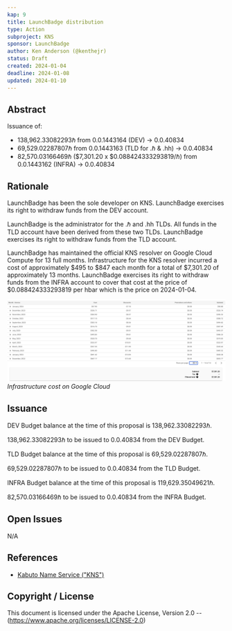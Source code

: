 ```yaml
---
kap: 9
title: LaunchBadge distribution
type: Action
subproject: KNS
sponsor: LaunchBadge
author: Ken Anderson (@kenthejr)
status: Draft
created: 2024-01-04
deadline: 2024-01-08
updated: 2024-01-10
---
```


## Abstract

Issuance of:

- 138,962.33082293ℏ from 0.0.1443164 (DEV) -> 0.0.40834
- 69,529.02287807ℏ from 0.0.1443163 (TLD for .ℏ & .hh) -> 0.0.40834
- 82,570.03166469ℏ ($7,301.20 x $0.088424333293819/ℏ) from 0.0.1443162 (INFRA) -> 0.0.40834

## Rationale

LaunchBadge has been the sole developer on KNS. LaunchBadge exercises its right to withdraw funds from the DEV account.

LaunchBadge is the administrator for the .ℏ and .hh TLDs. All funds in the TLD account have been derived from these two TLDs. LaunchBadge exercises its right to withdraw funds from the TLD account.

LaunchBadge has maintained the official KNS resolver on Google Cloud Compute for 13 full months. Infrastructure for the KNS resolver incurred a cost of approximately $495 to $847 each month for a total of $7,301.20 of approximately 13 months. LaunchBadge exercises its right to withdraw funds from the INFRA account to cover that cost at the price of $0.088424333293819 per hbar which is the price on 2024-01-04.

![Resolver Infrastructure Cost](../aux/kap-9/kap-9-1.png)
_Infrastructure cost on Google Cloud_

## Issuance

DEV Budget balance at the time of this proposal is 138,962.33082293ℏ.

138,962.33082293ℏ to be issued to 0.0.40834 from the DEV Budget.

TLD Budget balance at the time of this proposal is 69,529.02287807ℏ.

69,529.02287807ℏ to be issued to 0.0.40834 from the TLD Budget.

INFRA Budget balance at the time of this proposal is 119,629.35049621ℏ.

82,570.03166469ℏ to be issued to 0.0.40834 from the INFRA Budget.

## Open Issues

N/A

## References

- [Kabuto Name Service ("KNS")](https://kabuto.sh/)

## Copyright / License

This document is licensed under the Apache License, Version 2.0 -- (<https://www.apache.org/licenses/LICENSE-2.0>)
